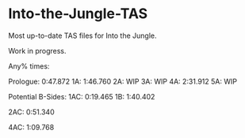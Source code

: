 # Into-the-Jungle-TAS
Most up-to-date TAS files for Into the Jungle.

Work in progress.

Any% times:

Prologue: 0:47.872
1A: 1:46.760
2A: WIP
3A: WIP
4A: 2:31.912
5A: WIP

Potential B-Sides:
1AC: 0:19.465
1B: 1:40.402

2AC: 0:51.340

4AC: 1:09.768

